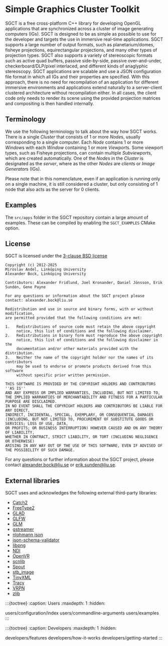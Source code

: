 # Simple Graphics Cluster Toolkit
SGCT is a free cross-platform C++ library for developing OpenGL applications that are synchronized across a cluster of image generating computers (IGs). SGCT is designed to be as simple as possible to use for the developer and targets the use in immersive real-time applications. SGCT supports a large number of output formats, such as planetarium/domes, fisheye projections, equirectangular projections, and many other types of projection types. SGCT also supports a variety of stereoscopic formats such as active quad buffers, passive side-by-side, passive over-and-under, checkerboard/DLP/pixel interlaced, and different kinds of anaglyphic stereoscopy. SGCT applications are scalable and use a JSON configuration file format in which all IGs and their properties are specified. With this approach, there is no need for recompilation of an application for different immersive environments and applications extend naturally to a server-client clustered architecture without recompilation either. In all cases, the client code only needs to render its scene using the provided projection matrices and compositing is then handled internally.

## Terminology
We use the following terminology to talk about the way how SGCT works. There is a single *Cluster* that consists of 1 or more *Node*s, usually corresponding to a single computer. Each *Node* contains 1 or more *Window*s with each *Window* containing 1 or more *Viewport*s. Some viewport types, such as Fisheye projections, can contain multiple *Subviewport*s, which are created automatically. One of the *Node*s in the *Cluster* is designated as the *server*, where as the other *Nodes* are *client*s or *Image Generator*s (IGs).

Please note that in this nomenclature, even if an application is running only on a single machine, it is still considered a cluster, but only consisting of 1 node that also acts as the server for 0 clients.

## Examples
The `src/apps` folder in the SGCT repository contain a large amount of examples. These can be compiled by enabling the `SGCT_EXAMPLES` CMake option.

## License
SGCT is licensed under the [3-clause BSD license](https://choosealicense.com/licenses/bsd-3-clause/)

```text
Copyright (c) 2012-2025
Miroslav Andel, Linköping University
Alexander Bock, Linköping University

Contributors: Alexander Fridlund, Joel Kronander, Daniel Jönsson, Erik Sundén, Gene Payne

For any questions or information about the SGCT project please contact: alexander.bock@liu.se

Redistribution and use in source and binary forms, with or without modification,
are permitted provided that the following conditions are met:

1.   Redistributions of source code must retain the above copyright
     notice, this list of conditions and the following disclaimer.
2.   Redistributions in binary form must reproduce the above copyright
     notice, this list of conditions and the following disclaimer in the
     documentation and/or other materials provided with the distribution.
3.   Neither the name of the copyright holder nor the names of its contributors
     may be used to endorse or promote products derived from this software
     without specific prior written permission.

THIS SOFTWARE IS PROVIDED BY THE COPYRIGHT HOLDERS AND CONTRIBUTORS ''AS IS''
AND ANY EXPRESS OR IMPLIED WARRANTIES, INCLUDING, BUT NOT LIMITED TO,
THE IMPLIED WARRANTIES OF MERCHANTABILITY AND FITNESS FOR A PARTICULAR PURPOSE ARE DISCLAIMED.
IN NO EVENT SHALL THE COPYRIGHT HOLDERS AND CONTRIBUTORS BE LIABLE FOR ANY DIRECT,
INDIRECT, INCIDENTAL, SPECIAL, EXEMPLARY, OR CONSEQUENTIAL DAMAGES
(INCLUDING, BUT NOT LIMITED TO, PROCUREMENT OF SUBSTITUTE GOODS OR SERVICES; LOSS OF USE, DATA,
OR PROFITS; OR BUSINESS INTERRUPTION) HOWEVER CAUSED AND ON ANY THEORY OF LIABILITY,
WHETHER IN CONTRACT, STRICT LIABILITY, OR TORT (INCLUDING NEGLIGENCE OR OTHERWISE)
ARISING IN ANY WAY OUT OF THE USE OF THIS SOFTWARE, EVEN IF ADVISED OF THE POSSIBILITY OF SUCH DAMAGE.
```

For any questions or further information about the SGCT project, please contact [alexander.bock@liu.se](mailto:alexander.bock@liu.se) or [erik.sunden@liu.se](mailto:erik.sunden@liu.se).

## External libraries
SGCT uses and acknowledges the following external third-party libraries:
  - [Catch2](https://github.com/catchorg/Catch2)
  - [FreeType2](http://www.freetype.org)
  - [GLAD](https://github.com/Dav1dde/glad)
  - [GLFW](https://www.glfw.org)
  - [GLM](http://glm.g-truc.net)
  - [gstreamer](https://gstreamer.freedesktop.org/)
  - [nlohmann json](https://json.nlohmann.me/)
  - [json-schema-validator](https://github.com/pboettch/json-schema-validator)
  - [libpng](http://www.libpng.org)
  - [NDI](https://ndi.video/)
  - [OpenVR](https://github.com/ValveSoftware/openvr)
  - [scnlib](https://github.com/eliaskosunen/scnlib)
  - [Spout](https://github.com/box/spout)
  - [stb_image](https://github.com/let-def/stb_image)
  - [TinyXML](https:/github.com/leethomason/tinyxml2)
  - [Tracy](https://github.com/nette/tracy)
  - [VRPN](https://github.com/vrpn/vrpn)
  - [zlib](https://www.zlib.net)



:::{toctree}
:caption: Users
:maxdepth: 1
:hidden:

users/configuration/index
users/commandline-arguments
users/examples
:::


:::{toctree}
:caption: Developers
:maxdepth: 1
:hidden:

developers/features
developers/how-it-works
developers/getting-started
:::
